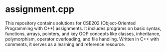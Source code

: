 # assignment.cpp
This repository contains solutions for CSE202 (Object-Oriented Programming with C++) assignments. It includes programs on basic syntax, functions, arrays, pointers, and key OOP concepts like classes, inheritance, polymorphism, operator overloading, and file handling. Written in C++ with comments, it serves as a learning and reference resource.
